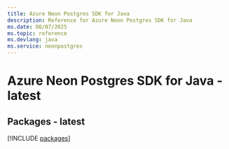 ```yaml
---
title: Azure Neon Postgres SDK for Java
description: Reference for Azure Neon Postgres SDK for Java
ms.date: 08/07/2025
ms.topic: reference
ms.devlang: java
ms.service: neonpostgres
---
```

# Azure Neon Postgres SDK for Java - latest
## Packages - latest
[!INCLUDE [packages](neon-postgres-index.md)]